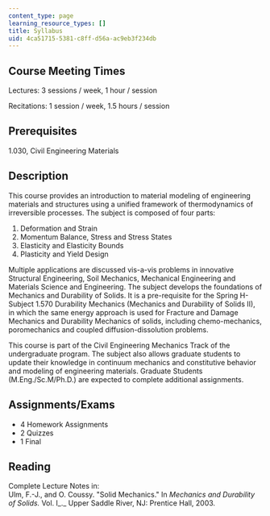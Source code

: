 ```yaml
---
content_type: page
learning_resource_types: []
title: Syllabus
uid: 4ca51715-5381-c8ff-d56a-ac9eb3f234db
---
```


Course Meeting Times
--------------------

Lectures: 3 sessions / week, 1 hour / session

Recitations: 1 session / week, 1.5 hours / session

Prerequisites
-------------

1.030, Civil Engineering Materials

Description
-----------

This course provides an introduction to material modeling of engineering materials and structures using a unified framework of thermodynamics of irreversible processes. The subject is composed of four parts:

1.  Deformation and Strain
2.  Momentum Balance, Stress and Stress States
3.  Elasticity and Elasticity Bounds
4.  Plasticity and Yield Design

Multiple applications are discussed vis-a-vis problems in innovative Structural Engineering, Soil Mechanics, Mechanical Engineering and Materials Science and Engineering. The subject develops the foundations of Mechanics and Durability of Solids. It is a pre-requisite for the Spring H-Subject 1.570 Durability Mechanics (Mechanics and Durability of Solids II), in which the same energy approach is used for Fracture and Damage Mechanics and Durability Mechanics of solids, including chemo-mechanics, poromechanics and coupled diffusion-dissolution problems.

This course is part of the Civil Engineering Mechanics Track of the undergraduate program. The subject also allows graduate students to update their knowledge in continuum mechanics and constitutive behavior and modeling of engineering materials. Graduate Students (M.Eng./Sc.M/Ph.D.) are expected to complete additional assignments.

Assignments/Exams
-----------------

*   4 Homework Assignments
*   2 Quizzes
*   1 Final

Reading
-------

Complete Lecture Notes in:  
Ulm, F.-J., and O. Coussy. "Solid Mechanics." In _Mechanics and Durability of Solids._ Vol. I_._ Upper Saddle River, NJ: Prentice Hall, 2003.